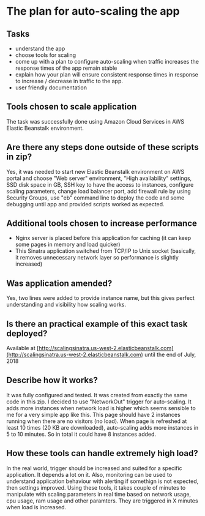 # The plan for auto-scaling the app #

## Tasks ##
- understand the app
- choose tools for scaling
- come up with a plan to configure auto-scaling when traffic increases the response times of the app remain stable
- explain how your plan will ensure consistent response times in response to increase / decrease in traffic to the app.
- user friendly documentation

## Tools chosen to scale application ##
The task was successfully done using Amazon Cloud Services in AWS Elastic Beanstalk environment. 

## Are there any steps done outside of these scripts in zip? ##
Yes, it was needed to start new Elastic Beanstalk environment on AWS portal and choose "Web server" environment, "High availability" settings, SSD disk space in GB, SSH key to have the access to instances, configure scaling parameters, change load balancer port, add firewall rule by using Security Groups, use "eb" command line to deploy the code and some debugging until app and provided scripts worked as expected.

## Additional tools chosen to increase performance ##
- Nginx server is placed before this application for caching (it can keep some pages in memory and load quicker) 
- This Sinatra application switched from TCP/IP to Unix socket (basically, it removes unnecessary network layer so performance is slightly increased)

## Was application amended? ##
Yes, two lines were added to provide instance name, but this gives perfect understanding and visibility how scaling works.

## Is there an practical example of this exact task deployed? ##
Available at [http://scalingsinatra.us-west-2.elasticbeanstalk.com](http://scalingsinatra.us-west-2.elasticbeanstalk.com) until the end of July, 2018

## Describe how it works? ##
It was fully configured and tested. It was created from exactly the same code in this zip.
I decided to use "NetworkOut" trigger for auto-scaling. It adds more instances when network load is higher which seems sensible to me for a very simple app like this.
This page should have 2 instances running when there are no visitors (no load).
When page is refreshed at least 10 times (20 KB are downloaded), auto-scaling adds more instances in 5 to 10 minutes. So in total it could have 8 instances added.

## How these tools can handle extremely high load? ##
In the real world, trigger should be increased and suited for a specific application. It depends a lot on it. Also, monitoring can be used to understand application behaviour with alerting if somethign is not expected, then settings improved.
Using these tools, it takes couple of minutes to manipulate with scaling parameters in real time based on network usage, cpu usage, ram usage and other paramters. They are triggered in X minutes when load is increased.
